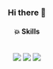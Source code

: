 
<div align="center"> 

### Hi there 👋

####   :boom: Skills
  
 <br/>
<img src="https://img.shields.io/badge/Python-3775A9?style=flat-square&logo=python&logoColor=white"/> <img src="https://img.shields.io/badge/html5-E34F26?style=flat-square&logo=html5&logoColor=white"/> <img src="https://img.shields.io/badge/css3-1572B6?style=flat-square&logo=css3&logoColor=white"/> 
 
   <br/>
   <br/>
 
